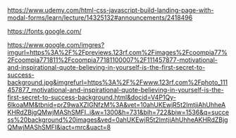 https://www.udemy.com/html-css-javascript-build-landing-page-with-modal-forms/learn/lecture/14325132#announcements/2418496

https://fonts.google.com/

https://www.google.com/imgres?imgurl=https%3A%2F%2Fpreviews.123rf.com%2Fimages%2Fcoompia77%2Fcoompia771811%2Fcoompia77181100007%2F111457877-motivational-and-inspirational-quote-believing-in-yourself-is-the-first-secret-to-success-background.jpg&imgrefurl=https%3A%2F%2Fwww.123rf.com%2Fphoto_111457877_motivational-and-inspirational-quote-believing-in-yourself-is-the-first-secret-to-success-background.html&docid=V4P1Qy-6lkoaMM&tbnid=prZ9waXZIGNfzM%3A&vet=10ahUKEwjR5t2lmtjiAhUhheAKHRdZBjgQMwjMAShSMFI..i&w=1300&h=731&bih=722&biw=1536&q=success%20background%20images&ved=0ahUKEwjR5t2lmtjiAhUhheAKHRdZBjgQMwjMAShSMFI&iact=mrc&uact=8
